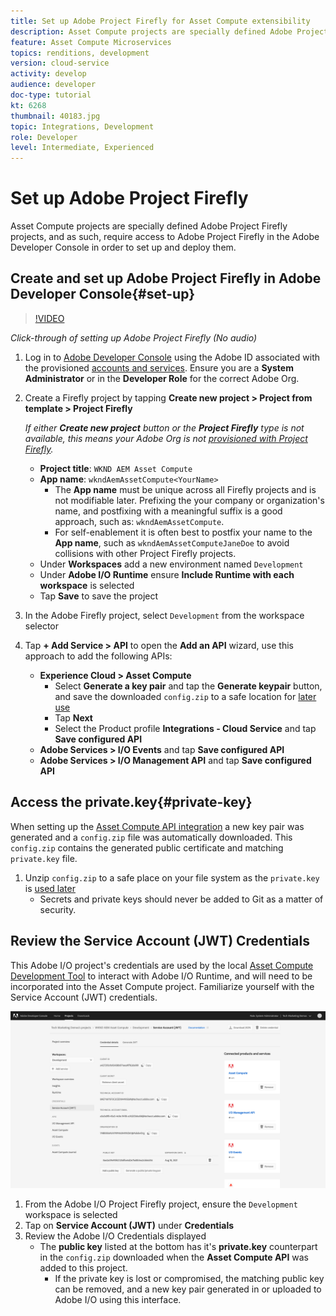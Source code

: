 ```yaml
---
title: Set up Adobe Project Firefly for Asset Compute extensibility
description: Asset Compute projects are specially defined Adobe Project Firefly projects, and as such, require access to Adobe Project Firefly in the Adobe Developer Console in order to set up and deploy them.
feature: Asset Compute Microservices
topics: renditions, development
version: cloud-service
activity: develop
audience: developer
doc-type: tutorial
kt: 6268
thumbnail: 40183.jpg
topic: Integrations, Development
role: Developer
level: Intermediate, Experienced
---
```


# Set up Adobe Project Firefly

Asset Compute projects are specially defined Adobe Project Firefly projects, and as such, require access to Adobe Project Firefly in the Adobe Developer Console in order to set up and deploy them.

## Create and set up Adobe Project Firefly in Adobe Developer Console{#set-up}

>[!VIDEO](https://video.tv.adobe.com/v/40183/?quality=12&learn=on)

_Click-through of setting up Adobe Project Firefly (No audio)_

1. Log in to [Adobe Developer Console](https://console.adobe.io) using the Adobe ID associated with the provisioned [accounts and services](./accounts-and-services.md). Ensure you are a __System Administrator__ or in the __Developer Role__ for the correct Adobe Org.
1. Create a Firefly project by tapping __Create new project > Project from template > Project Firefly__

    _If either __Create new project__ button or the __Project Firefly__ type is not available, this means your Adobe Org is not [provisioned with Project Firefly](#request-adobe-project-firefly)._
    
    + __Project title__: `WKND AEM Asset Compute`
    + __App name__: `wkndAemAssetCompute<YourName>`
        + The __App name__ must be unique across all Firefly projects and is not modifiable later. Prefixing the your company or organization's name, and postfixing with a meaningful suffix is a good approach, such as: `wkndAemAssetCompute`.
        + For self-enablement it is often best to postfix your name to the __App name__, such as `wkndAemAssetComputeJaneDoe` to avoid collisions with other Project Firefly projects.
    + Under __Workspaces__ add a new environment named `Development`
    + Under __Adobe I/O Runtime__ ensure __Include Runtime with each workspace__ is selected
    + Tap __Save__ to save the project
1. In the Adobe Firefly project, select `Development` from the workspace selector
1. Tap __+ Add Service > API__ to open the __Add an API__ wizard, use this approach to add the following APIs:

    + __Experience Cloud > Asset Compute__
        + Select __Generate a key pair__ and tap the __Generate keypair__ button, and save the downloaded `config.zip` to a safe location for [later use](#private-key)
        + Tap __Next__
        + Select the Product profile __Integrations - Cloud Service__ and tap __Save configured API__
    + __Adobe Services > I/O Events__ and tap __Save configured API__
    + __Adobe Services > I/O Management API__ and tap __Save configured API__

## Access the private.key{#private-key}

When setting up the [Asset Compute API integration](#set-up) a new key pair was generated and a `config.zip` file was automatically downloaded. This `config.zip` contains the generated public certificate and matching `private.key` file. 

1. Unzip `config.zip` to a safe place on your file system as the `private.key` is [used later](../develop/environment-variables.md)
    + Secrets and private keys should never be added to Git as a matter of security.

## Review the Service Account (JWT) Credentials

This Adobe I/O project's credentials are used by the local [Asset Compute Development Tool](../develop/development-tool.md) to interact with Adobe I/O Runtime, and will need to be incorporated into the Asset Compute project. Familiarize yourself with the Service Account (JWT) credentials.

![Adobe Developer Service Account credentials](./assets/firefly/service-account.png)

1. From the Adobe I/O Project Firefly project, ensure the `Development` workspace is selected
1. Tap on __Service Account (JWT)__ under __Credentials__ 
1. Review the Adobe I/O Credentials displayed
    + The __public key__ listed at the bottom has it's __private.key__ counterpart in the `config.zip` downloaded when the __Asset Compute API__ was added to this project.
        + If the private key is lost or compromised, the matching public key can be removed, and a new key pair generated in or uploaded to Adobe I/O using this interface.

